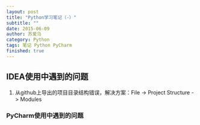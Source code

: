 ```yaml
---
layout: post
title: "Python学习笔记（-）"
subtitle: ""
date: 2015-06-09
author: 苏爱马
category: Python
tags: 笔记 Python PyCharm
finished: true
---
```



## IDEA使用中遇到的问题

1. 从github上导出的项目目录结构错误，解决方案：File -> Project Structure -> Modules



### PyCharm使用中遇到的问题
